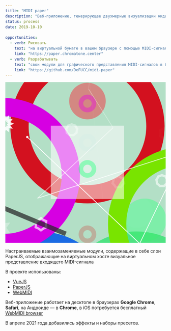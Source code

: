 ```yaml
---
title: "MIDI paper"
description: "Веб-приложение, генерирующее двухмерные визуализации мидисигнала в браузере"
status: process
date: 2019-10-10

opportunities:
  - verb: Рисовать
    text: "на виртуальной бумаге в вашем браузере с помощью MIDI-сигналов контроллера или секвенсора"
    link: "https://paper.chromatone.center"
  - verb: Разрабатывать
    text: "свои модули для графического представления MIDI-сигналов в браузере"
    link: "https://github.com/DeFUCC/midi-paper"
---
```


![](./fd3add3f.png)

Настраиваемые взаимозаменяемые модули, содержащие в себе слои PaperJS, отображающие на виртуальном хосте визуальное представление входящего MIDI-сигнала

В проекте использованы:

- [VueJS](https://vuejs.org)
- [PaperJS](https://paperjs.org)
- [WebMIDI](https://djipco.github.io/webmidi/latest/classes/WebMidi.html)

Веб-приложение работает на десктопе в браузерах **Google Chrome**, **Safari**, на Андроиде — в **Chrome**, в iOS потребуется бесплатный [WebMIDI browser](https://apps.apple.com/us/app/web-midi-browser/id953846217)

В апреле 2021 года добавились эффекты и наборы пресетов.

